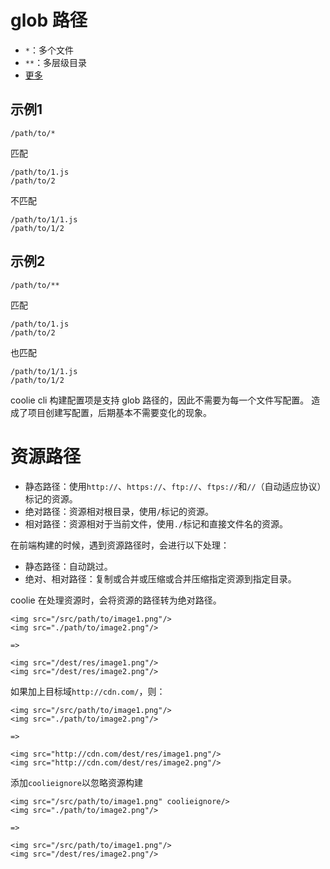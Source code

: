 # glob 路径

- `*`：多个文件
- `**`：多层级目录
- [更多](https://www.npmjs.com/package/glob)

## 示例1
```
/path/to/*
```
匹配
```
/path/to/1.js
/path/to/2
```
不匹配
```
/path/to/1/1.js
/path/to/1/2
```

## 示例2
```
/path/to/**
```
匹配
```
/path/to/1.js
/path/to/2
```
也匹配
```
/path/to/1/1.js
/path/to/1/2
```

coolie cli 构建配置项是支持 glob 路径的，因此不需要为每一个文件写配置。
造成了项目创建写配置，后期基本不需要变化的现象。



# 资源路径

- 静态路径：使用`http://`、`https://`、`ftp://`、`ftps://`和`//`（自动适应协议）标记的资源。
- 绝对路径：资源相对根目录，使用`/`标记的资源。
- 相对路径：资源相对于当前文件，使用`./`标记和直接文件名的资源。
    
在前端构建的时候，遇到资源路径时，会进行以下处理：

- 静态路径：自动跳过。
- 绝对、相对路径：复制或合并或压缩或合并压缩指定资源到指定目录。

coolie 在处理资源时，会将资源的路径转为绝对路径。

```
<img src="/src/path/to/image1.png"/>
<img src="./path/to/image2.png"/>

=>

<img src="/dest/res/image1.png"/>
<img src="/dest/res/image2.png"/>
```

如果加上目标域`http://cdn.com/`，则：
```
<img src="/src/path/to/image1.png"/>
<img src="./path/to/image2.png"/>

=>

<img src="http://cdn.com/dest/res/image1.png"/>
<img src="http://cdn.com/dest/res/image2.png"/>
```


添加`coolieignore`以忽略资源构建
```
<img src="/src/path/to/image1.png" coolieignore/>
<img src="./path/to/image2.png"/>

=>

<img src="/src/path/to/image1.png"/>
<img src="/dest/res/image2.png"/>
```

